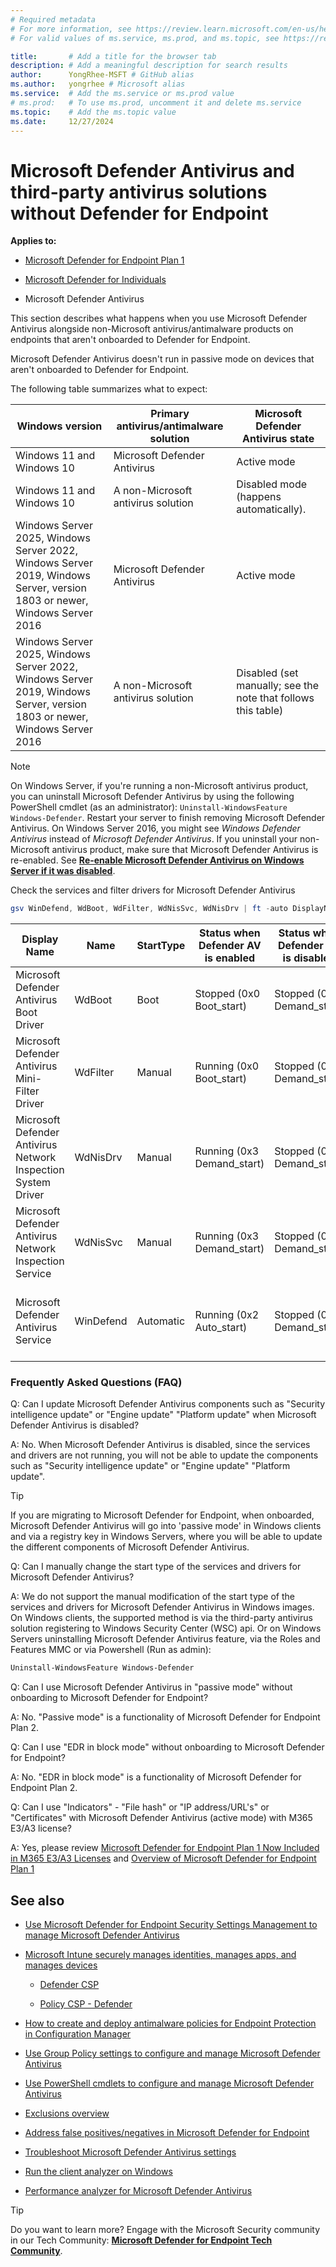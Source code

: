 ```yaml
---
# Required metadata
# For more information, see https://review.learn.microsoft.com/en-us/help/platform/learn-editor-add-metadata?branch=main
# For valid values of ms.service, ms.prod, and ms.topic, see https://review.learn.microsoft.com/en-us/help/platform/metadata-taxonomies?branch=main

title:       # Add a title for the browser tab
description: # Add a meaningful description for search results
author:      YongRhee-MSFT # GitHub alias
ms.author:   yongrhee # Microsoft alias
ms.service:  # Add the ms.service or ms.prod value
# ms.prod:   # To use ms.prod, uncomment it and delete ms.service
ms.topic:    # Add the ms.topic value
ms.date:     12/27/2024
---
```


# Microsoft Defender Antivirus and third-party antivirus solutions without Defender for Endpoint

__Applies to:__

- [Microsoft Defender for Endpoint Plan 1](/defender-endpoint/microsoft-defender-endpoint)

- [Microsoft Defender for Individuals](https://www.microsoft.com/microsoft-365/microsoft-defender-for-individuals)

- Microsoft Defender Antivirus

This section describes what happens when you use Microsoft Defender Antivirus alongside non-Microsoft antivirus/antimalware products on endpoints that aren't onboarded to Defender for Endpoint.

Microsoft Defender Antivirus doesn't run in passive mode on devices that aren't onboarded to Defender for Endpoint.

The following table summarizes what to expect:

| Windows version |Primary antivirus/antimalware solution|Microsoft Defender Antivirus state|
| -------- | -------- | -------- |
|Windows 11 and Windows 10   |Microsoft Defender Antivirus|Active mode|
|Windows 11 and Windows 10|A non-Microsoft antivirus solution|Disabled mode (happens automatically).|
|Windows Server 2025, Windows Server 2022, Windows Server 2019, Windows Server, version 1803 or newer, Windows Server 2016|Microsoft Defender Antivirus|Active mode|
|Windows Server 2025, Windows Server 2022, Windows Server 2019, Windows Server, version 1803 or newer, Windows Server 2016|A non-Microsoft antivirus solution|Disabled (set manually; see the note that follows this table)|

> [!NOTE]
> On Windows Server, if you're running a non-Microsoft antivirus product, you can uninstall Microsoft Defender Antivirus by using the following PowerShell cmdlet (as an administrator): `Uninstall-WindowsFeature Windows-Defender`. Restart your server to finish removing Microsoft Defender Antivirus. On Windows Server 2016, you might see *Windows Defender Antivirus* instead of *Microsoft Defender Antivirus*. If you uninstall your non-Microsoft antivirus product, make sure that Microsoft Defender Antivirus is re-enabled. See **[Re-enable Microsoft Defender Antivirus on Windows Server if it was disabled](/defender-endpoint/enable-update-mdav-to-latest-ws)**.

Check the services and filter drivers for Microsoft Defender Antivirus


```powershell
gsv WinDefend, WdBoot, WdFilter, WdNisSvc, WdNisDrv | ft -auto DisplayName, Name, StartType, Status
```

|Display Name|Name|StartType|Status when Defender AV is enabled| Status when Defender AV is disabled| Comments |
| -------- | -------- | -------- | -------- | -------- | -------- |
|Microsoft Defender Antivirus Boot Driver |WdBoot|Boot |Stopped (0x0 Boot_start)| Stopped (0x3 Demand_start)|It’s normal to be stopped after boot. |
|Microsoft Defender Antivirus Mini-Filter Driver|WdFilter|Manual |Running (0x0 Boot_start)|Stopped (0x3 Demand_start)|If a 3rd party AV is installed, then this will be stopped. |
|Microsoft Defender Antivirus Network Inspection System Driver |WdNisDrv|Manual|Running (0x3 Demand_start)|Stopped (0x3 Demand_start)|If a 3rd party AV is installed, then this will be stopped. |
|Microsoft Defender Antivirus Network Inspection Service |WdNisSvc|Manual|Running (0x3 Demand_start)|Stopped (0x3 Demand_start)|If a 3rd party AV is installed, then this will be stopped. |
|Microsoft Defender Antivirus Service|WinDefend|Automatic|Running (0x2 Auto_start)|Stopped (0x3 Demand_start)|If a 3rd party AV is installed, then this will be stopped.|

### Frequently Asked Questions (FAQ)

Q: Can I update Microsoft Defender Antivirus components such as "Security intelligence update" or "Engine update" "Platform update" when Microsoft Defender Antivirus is disabled?

A: No.  When Microsoft Defender Antivirus is disabled, since the services and drivers are not running, you will not be able to update the components such as "Security intelligence update" or "Engine update" "Platform update".

> [!TIP]
> If you are migrating to Microsoft Defender for Endpoint, when onboarded, Microsoft Defender Antivirus will go into 'passive mode' in Windows clients and via a registry key in Windows Servers, where you will be able to update the different components of Microsoft Defender Antivirus.

Q: Can I manually change the start type of the services and drivers for Microsoft Defender Antivirus?

A: We do not support the manual modification of the start type of the services and drivers for Microsoft Defender Antivirus in Windows images.  On Windows clients, the supported method is via the third-party antivirus solution registering to Windows Security Center (WSC) api.  Or on Windows Servers uninstalling Microsoft Defender Antivirus feature, via the Roles and Features MMC or via Powershell (Run as admin): 


```powershell
Uninstall-WindowsFeature Windows-Defender
```

Q: Can I use Microsoft Defender Antivirus in "passive mode" without onboarding to Microsoft Defender for Endpoint?

A: No.  "Passive mode" is a functionality of Microsoft Defender for Endpoint Plan 2.

Q: Can I use "EDR in block mode" without onboarding to Microsoft Defender for Endpoint?

A: No.  "EDR in block mode" is a functionality of Microsoft Defender for Endpoint Plan 2.

Q: Can I use "Indicators" - "File hash" or "IP address/URL's" or "Certificates" with Microsoft Defender Antivirus (active mode) with M365 E3/A3 license?

A: Yes, please review [Microsoft Defender for Endpoint Plan 1 Now Included in M365 E3/A3 Licenses](https://techcommunity.microsoft.com/blog/microsoftdefenderatpblog/microsoft-defender-for-endpoint-plan-1-now-included-in-m365-e3a3-licenses/3060639) and [Overview of Microsoft Defender for Endpoint Plan 1](/defender-endpoint/defender-endpoint-plan-1)

## See also

- [Use Microsoft Defender for Endpoint Security Settings Management to manage Microsoft Defender Antivirus](/defender-endpoint/mde-security-settings-management)

- [Microsoft Intune securely manages identities, manages apps, and manages devices](/mem/intune/fundamentals/what-is-intune)

  - [Defender CSP](/windows/client-management/mdm/defender-csp)
  
  - [Policy CSP - Defender](/windows/client-management/mdm/policy-csp-defender)
  
- [How to create and deploy antimalware policies for Endpoint Protection in Configuration Manager](/mem/configmgr/protect/deploy-use/endpoint-antimalware-policies)

- [Use Group Policy settings to configure and manage Microsoft Defender Antivirus](/defender-endpoint/use-group-policy-microsoft-defender-antivirus)

- [Use PowerShell cmdlets to configure and manage Microsoft Defender Antivirus](/defender-endpoint/use-powershell-cmdlets-microsoft-defender-antivirus)

- [Exclusions overview](/defender-endpoint/navigate-defender-endpoint-antivirus-exclusions)

- [Address false positives/negatives in Microsoft Defender for Endpoint](/defender-endpoint/defender-endpoint-false-positives-negatives)

- [Troubleshoot Microsoft Defender Antivirus settings](/defender-endpoint/troubleshoot-settings)

- [Run the client analyzer on Windows](/defender-endpoint/run-analyzer-windows)

- [Performance analyzer for Microsoft Defender Antivirus](/defender-endpoint/tune-performance-defender-antivirus)

> [!TIP]
> Do you want to learn more? Engage with the Microsoft Security community in our Tech Community: **[Microsoft Defender for Endpoint Tech Community](https://techcommunity.microsoft.com/t5/microsoft-defender-for-endpoint/bd-p/MicrosoftDefenderATP)**. 

